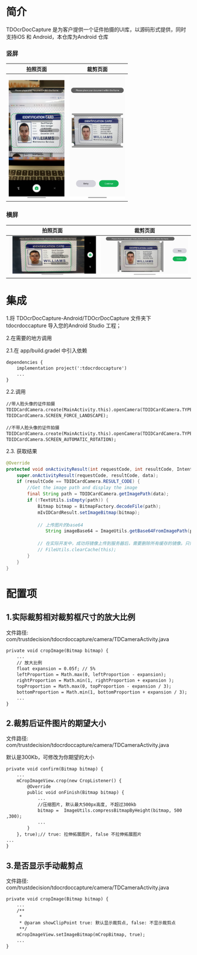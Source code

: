 # 简介

TDOcrDocCapture 是为客户提供一个证件拍摄的UI库，以源码形式提供，同时支持iOS 和 Android，本仓库为Android 仓库

### 竖屏

| 拍照页面 | 裁剪页面 |
| -------- | -------- |
|  <img src="./docs/images/td_demo_portrait.jpg" style="zoom:33%;" /> |   <img src="./docs/images/td_demo_result_portrait.jpg" style="zoom:33%;" />|

### 横屏

| 拍照页面 | 裁剪页面 |
| -------- | -------- |
|  <img src="./docs/images/td_demo_landscape.jpg" style="zoom:33%;" />  |   <img src="./docs/images/td_demo_result_landscape.jpg" style="zoom:33%;" />|

# 集成

1.将 TDOcrDocCapture-Android/TDOcrDocCapture 文件夹下 tdocrdoccapture 导入您的Android Studio 工程；

2.在需要的地方调用

2.1.在 app/build.gradel 中引入依赖

```
dependencies {
    implementation project(':tdocrdoccapture')
    ...
}
```

2.2.调用

```
//带人脸头像的证件拍摄
TDIDCardCamera.create(MainActivity.this).openCamera(TDIDCardCamera.TYPE_IDCARD_NO_FACE_TIPS, TDIDCardCamera.SCREEN_FORCE_LANDSCAPE);

//不带人脸头像的证件拍摄
TDIDCardCamera.create(MainActivity.this).openCamera(TDIDCardCamera.TYPE_IDCARD_FACE_TIPS, TDIDCardCamera.SCREEN_AUTOMATIC_ROTATION);
```

2.3. 获取结果

```java
@Override
protected void onActivityResult(int requestCode, int resultCode, Intent data) {
    super.onActivityResult(requestCode, resultCode, data);
    if (resultCode == TDIDCardCamera.RESULT_CODE) {
        //Get the image path and display the image
        final String path = TDIDCardCamera.getImagePath(data);
        if (!TextUtils.isEmpty(path)) {
            Bitmap bitmap = BitmapFactory.decodeFile(path);
            mIvIDCardResult.setImageBitmap(bitmap);

            // 上传图片的base64
               String imageBase64 = ImageUtils.getBase64FromImagePath(path);

            // 在实际开发中，成功将镜像上传到服务器后，需要删除所有缓存的镜像。只需调用以下方法:
            // FileUtils.clearCache(this);
        }
    }
}
```



# 配置项

## 1.实际裁剪相对裁剪框尺寸的放大比例
文件路径: com/trustdecision/tdocrdoccapture/camera/TDCameraActivity.java

```
private void cropImage(Bitmap bitmap) {
    ...
    // 放大比例
    float expansion = 0.05f; // 5%
    leftProportion = Math.max(0, leftProportion - expansion);
    rightProportion = Math.min(1, rightProportion + expansion );
    topProportion = Math.max(0, topProportion - expansion / 3);      
    bottomProportion = Math.min(1, bottomProportion + expansion / 3);
    ...
}
```


## 2.裁剪后证件图片的期望大小

文件路径: com/trustdecision/tdocrdoccapture/camera/TDCameraActivity.java

默认是300Kb，可修改为你期望的大小

```
private void confirm(Bitmap bitmap) {
    ...
    mCropImageView.crop(new CropListener() {
        @Override
        public void onFinish(Bitmap bitmap) {
            ...
            //压缩图片, 默认最大500px高度, 不超过300kb
            bitmap =  ImageUtils.compressBitmapByHeight(bitmap, 500 ,300);
            ...
        }
    }, true);// true: 拉伸拓展图片, false 不拉伸拓展图片
...
}
```

## 3.是否显示手动裁剪点

文件路径: com/trustdecision/tdocrdoccapture/camera/TDCameraActivity.java

```
private void cropImage(Bitmap bitmap) {
    ...
    /**
     *
     * @param showClipPoint true: 默认显示裁剪点, false: 不显示裁剪点
     **/
    mCropImageView.setImageBitmap(mCropBitmap, true);
    ...
}
```

